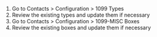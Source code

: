 1.  Go to Contacts \> Configuration \> 1099 Types
2.  Review the existing types and update them if necessary
3.  Go to Contacts \> Configuration \> 1099-MISC Boxes
4.  Review the existing boxes and update them if necessary
